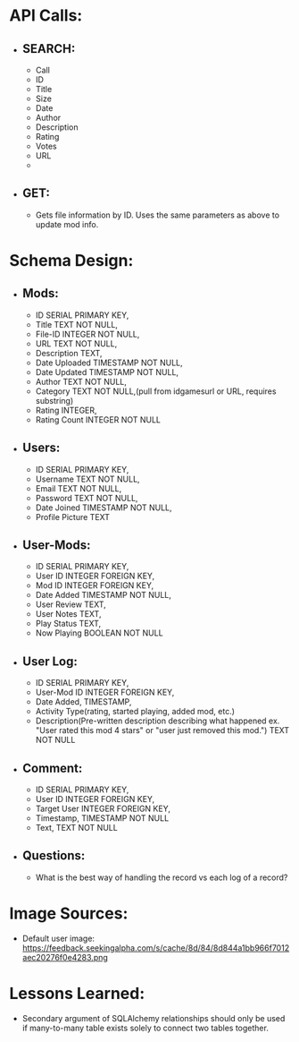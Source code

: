 # API Calls:
-  ## SEARCH:
    -   Call
    -   ID
    -   Title
    -   Size
    -   Date
    -   Author
    -   Description
    -   Rating
    -   Votes
    -   URL
    -   
-   ## GET:
    -   Gets file information by ID.  Uses the same parameters as above to update mod info.

# Schema Design:
-   ## Mods:
    -   ID SERIAL PRIMARY KEY,
    -   Title TEXT NOT NULL,
    -   File-ID INTEGER NOT NULL,
    -   URL TEXT NOT NULL,
    -   Description TEXT,
    -   Date Uploaded TIMESTAMP NOT NULL,
    -   Date Updated TIMESTAMP NOT NULL,
    -   Author TEXT NOT NULL,
    -   Category TEXT NOT NULL,(pull from idgamesurl or URL, requires   substring)
    -   Rating INTEGER,
    -   Rating Count INTEGER NOT NULL
-   ## Users:
    -   ID SERIAL PRIMARY KEY,
    -   Username TEXT NOT NULL,
    -   Email TEXT NOT NULL,
    -   Password TEXT NOT NULL,
    -   Date Joined TIMESTAMP NOT NULL,
    -   Profile Picture TEXT
-   ## User-Mods:
    -   ID SERIAL PRIMARY KEY,
    -   User ID INTEGER FOREIGN KEY,
    -   Mod ID INTEGER FOREIGN KEY,
    -   Date Added TIMESTAMP NOT NULL,
    -   User Review TEXT,
    -   User Notes TEXT,
    -   Play Status TEXT,
    -   Now Playing BOOLEAN NOT NULL
-   ## User Log:
    -   ID SERIAL PRIMARY KEY,
    -   User-Mod ID INTEGER FOREIGN KEY,
    -   Date Added, TIMESTAMP,
    -   Activity Type(rating, started playing, added mod, etc.)
    -   Description(Pre-written description describing what happened
                    ex. "User rated this mod 4 stars" or "user just removed this mod.") TEXT NOT NULL
-   ## Comment:
    -   ID SERIAL PRIMARY KEY,
    -   User ID INTEGER FOREIGN KEY,
    -   Target User INTEGER FOREIGN KEY,
    -   Timestamp, TIMESTAMP NOT NULL
    -   Text, TEXT NOT NULL
-   ## Questions:
    -   What is the best way of handling the record vs each log of a record?


# Image Sources:
-   Default user image: https://feedback.seekingalpha.com/s/cache/8d/84/8d844a1bb966f7012aec20276f0e4283.png

# Lessons Learned:
-   Secondary argument of SQLAlchemy relationships should only be used if many-to-many table exists solely to connect two tables together.
